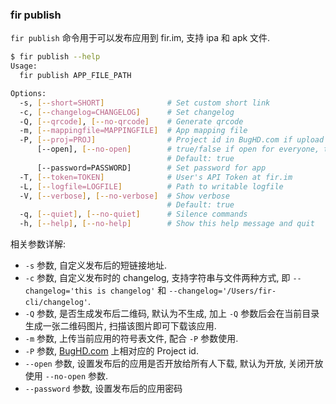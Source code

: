 ### fir publish

`fir publish` 命令用于可以发布应用到 fir.im, 支持 ipa 和 apk 文件.

```sh
$ fir publish --help
Usage:
  fir publish APP_FILE_PATH

Options:
  -s, [--short=SHORT]              # Set custom short link
  -c, [--changelog=CHANGELOG]      # Set changelog
  -Q, [--qrcode], [--no-qrcode]    # Generate qrcode
  -m, [--mappingfile=MAPPINGFILE]  # App mapping file
  -P, [--proj=PROJ]                # Project id in BugHD.com if upload app mapping file
      [--open], [--no-open]        # true/false if open for everyone, the default is: true
                                   # Default: true
      [--password=PASSWORD]        # Set password for app
  -T, [--token=TOKEN]              # User's API Token at fir.im
  -L, [--logfile=LOGFILE]          # Path to writable logfile
  -V, [--verbose], [--no-verbose]  # Show verbose
                                   # Default: true
  -q, [--quiet], [--no-quiet]      # Silence commands
  -h, [--help], [--no-help]        # Show this help message and quit
```

相关参数详解:

- `-s` 参数, 自定义发布后的短链接地址.
- `-c` 参数, 自定义发布时的 changelog, 支持字符串与文件两种方式, 即 `--changelog='this is changelog'` 和 `--changelog='/Users/fir-cli/changelog'`.
- `-Q` 参数, 是否生成发布后二维码, 默认为不生成, 加上 `-Q` 参数后会在当前目录生成一张二维码图片, 扫描该图片即可下载该应用.
- `-m` 参数, 上传当前应用的符号表文件, 配合 `-P` 参数使用.
- `-P` 参数, [BugHD.com](http://bughd.com) 上相对应的 Project id.
- `--open` 参数, 设置发布后的应用是否开放给所有人下载, 默认为开放, 关闭开放使用 `--no-open` 参数.
- `--password` 参数, 设置发布后的应用密码

